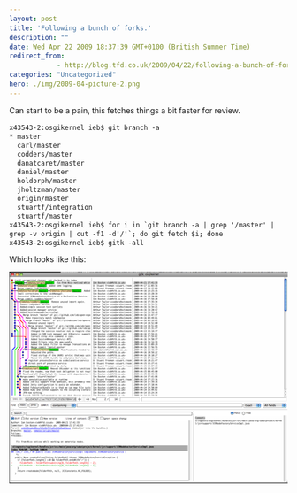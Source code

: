 ```yaml
---
layout: post
title: 'Following a bunch of forks.'
description: ""
date: Wed Apr 22 2009 18:37:39 GMT+0100 (British Summer Time)
redirect_from: 
            - http://blog.tfd.co.uk/2009/04/22/following-a-bunch-of-forks/
categories: "Uncategorized"
hero: ./img/2009-04-picture-2.png
---
```

Can start to be a pain, this fetches things a bit faster for review.

```
x43543-2:osgikernel ieb$ git branch -a
* master
  carl/master
  codders/master
  danatcaret/master
  daniel/master
  holdorph/master
  jholtzman/master
  origin/master
  stuartf/integration
  stuartf/master
x43543-2:osgikernel ieb$ for i in `git branch -a | grep '/master' | grep -v origin | cut -f1 -d'/'`; do git fetch $i; done
x43543-2:osgikernel ieb$ gitk -all
```

Which looks like this:

![Tracking branches in GitK](./img/2009-04-picture-2.png "Gitk branches")
